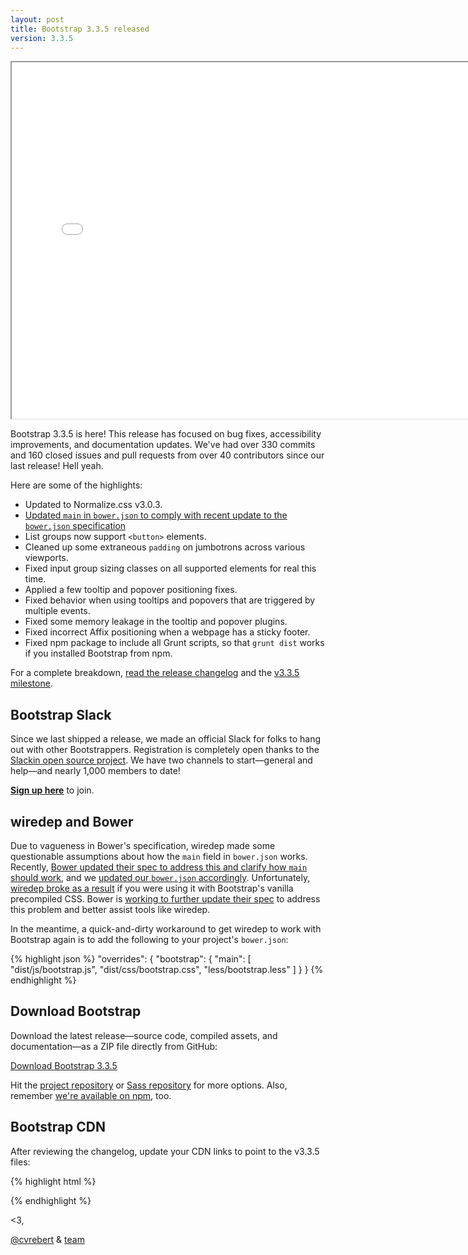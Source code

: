 ```yaml
---
layout: post
title: Bootstrap 3.3.5 released
version: 3.3.5
---
```


<div class="embed-responsive embed-responsive-16by9">
  <iframe class="embed-responsive-item" src="//www.youtube.com/embed/vCadcBR95oU?rel=0" width="760" height="570" allowfullscreen></iframe>
</div>

Bootstrap 3.3.5 is here! This release has focused on bug fixes, accessibility improvements, and documentation updates. We've had over 330 commits and 160 closed issues and pull requests from over 40 contributors since our last release! Hell yeah.

Here are some of the highlights:

- Updated to Normalize.css v3.0.3.
- [Updated `main` in `bower.json` to comply with recent update to the `bower.json` specification](https://github.com/twbs/bootstrap/pull/16359)
- List groups now support `<button>` elements.
- Cleaned up some extraneous `padding` on jumbotrons across various viewports.
- Fixed input group sizing classes on all supported elements for real this time.
- Applied a few tooltip and popover positioning fixes.
- Fixed behavior when using tooltips and popovers that are triggered by multiple events.
- Fixed some memory leakage in the tooltip and popover plugins.
- Fixed incorrect Affix positioning when a webpage has a sticky footer.
- Fixed npm package to include all Grunt scripts, so that `grunt dist` works if you installed Bootstrap from npm.

For a complete breakdown, [read the release changelog](https://github.com/twbs/bootstrap/releases/tag/v3.3.5) and the [v3.3.5 milestone](https://github.com/twbs/bootstrap/issues?q=milestone%3Av3.3.5+is%3Aclosed).

## Bootstrap Slack

Since we last shipped a release, we made an official Slack for folks to hang out with other Bootstrappers. Registration is completely open thanks to the [Slackin open source project](https://github.com/rauchg/slackin). We have two channels to start—general and help—and nearly 1,000 members to date!

**[Sign up here](https://bootstrap-slack.herokuapp.com/)** to join.

## wiredep and Bower
Due to vagueness in Bower's specification, wiredep made some questionable assumptions about how the `main` field in `bower.json` works. Recently, [Bower updated their spec to address this and clarify how `main` should work](https://github.com/bower/bower.json-spec/pull/43), and we [updated our `bower.json` accordingly](https://github.com/twbs/bootstrap/pull/16359). Unfortunately, [wiredep broke as a result](https://github.com/twbs/bootstrap/issues/16663) if you were using it with Bootstrap's vanilla precompiled CSS. Bower is [working to further update their spec](https://github.com/bower/bower.json-spec/issues/47) to address this problem and better assist tools like wiredep.

In the meantime, a quick-and-dirty workaround to get wiredep to work with Bootstrap again is to add the following to your project's `bower.json`:

{% highlight json %}
"overrides": {
  "bootstrap": {
    "main": [
      "dist/js/bootstrap.js",
      "dist/css/bootstrap.css",
      "less/bootstrap.less"
    ]
  }
}
{% endhighlight %}

## Download Bootstrap

Download the latest release—source code, compiled assets, and documentation—as a ZIP file directly from GitHub:

<a class="btn-link" href="https://github.com/twbs/bootstrap/archive/v3.3.5.zip">Download Bootstrap 3.3.5</a>

Hit the [project repository](https://github.com/twbs/bootstrap) or [Sass repository](https://github.com/twbs/bootstrap-sass) for more options. Also, remember [we're available on npm](https://www.npmjs.org/package/bootstrap), too.

## Bootstrap CDN

After reviewing the changelog, update your CDN links to point to the v3.3.5 files:

{% highlight html %}
<!-- Latest compiled and minified CSS -->
<link rel="stylesheet" href="//maxcdn.bootstrapcdn.com/bootstrap/3.3.5/css/bootstrap.min.css">

<!-- Optional theme -->
<link rel="stylesheet" href="//maxcdn.bootstrapcdn.com/bootstrap/3.3.5/css/bootstrap-theme.min.css">

<!-- Latest compiled and minified JavaScript -->
<script src="//maxcdn.bootstrapcdn.com/bootstrap/3.3.5/js/bootstrap.min.js"></script>
{% endhighlight %}

<3,

[@cvrebert](https://github.com/cvrebert) & [team](http://getbootstrap.com/about/#team)
